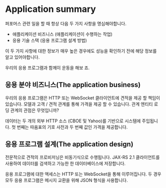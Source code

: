 # Application summary

퍼포머스 관련 일을 할 때 항상 다음 두 가지 사항을 명심해야합니다.

* 애플리케이션 비즈니스 (애플리케이션이 수행하는 작업)
* 응용 기술 스택 (응용 프로그램 설계 방법)

이 두 가지 사항에 대한 정보가 매우 높은 경우에도 성능을 확인하기 전에 해당 정보를 알고 있어야합니다.

우리의 응용 프로그램과 함께이 운동을 해보 죠.

## 응용 분야 비즈니스(The application business)

우리의 응용 프로그램은 HTTP 또는 WebSocket 클라이언트에 견적을 제공 할 책임이 있습니다. 모델과 고객 / 견적 관계를 통해 가격을 제공 할 수 있습니다. 관계 엔티티 로딩 관계의 관점은 무엇입니까?

데이터는 두 개의 외부 HTTP 소스 (CBOE 및 Yahoo)를 기반으로 시스템에 주입됩니다. 첫 번째는 따옴표의 기호 사전과 두 번째 값인 가격을 제공합니다.

## 응용 프로그램 설계(The application design)

전문적으로 견적의 프로비저닝은 비동기식으로 수행됩니다. JAX-RS 2.1 클라이언트를 사용하여 데이터를 검색하고 가능한 한 데이터베이스에 저장합니다.

응용 프로그램에 대한 액세스는 HTTP 또는 WebSocket을 통해 이루어집니다. 두 경우 모두 응용 프로그램은 메시지 교환을 위해 JSON 형식을 사용합니다.